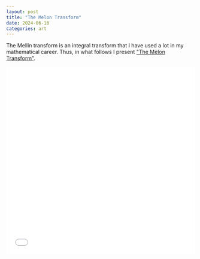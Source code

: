 ```yaml
---
layout: post
title: "The Melon Transform"
date: 2024-06-16
categories: art
---
```



The Mellin transform is an integral transform that I have used a lot in my mathematical career. Thus, in what follows I present <a href="stevenecreech.github.io/images/The_Melon_Transform.pdf" target="_blank">"The Melon Transform"</a>.

  <embed src="../images/The_Melon_Transform.pdf" type="application/pdf" width="100%" height="500px" />
